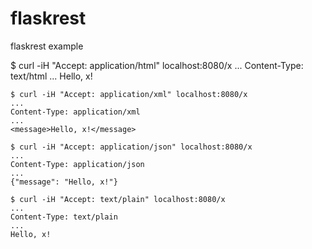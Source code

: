 flaskrest
=========


flaskrest example

 $ curl -iH "Accept: application/html" localhost:8080/x
    ...
    Content-Type: text/html
    ...
    <html><body>Hello, x!</body></html>

    $ curl -iH "Accept: application/xml" localhost:8080/x
    ...
    Content-Type: application/xml
    ...
    <message>Hello, x!</message>

    $ curl -iH "Accept: application/json" localhost:8080/x
    ...
    Content-Type: application/json
    ...
    {"message": "Hello, x!"}

    $ curl -iH "Accept: text/plain" localhost:8080/x
    ...
    Content-Type: text/plain
    ...
    Hello, x!